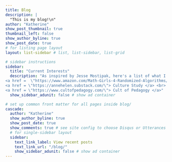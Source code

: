 ```yaml
---
title: Blog
description: |
  "This is my blog!\n"
author: "Katherine"
show_post_thumbnail: true
thumbnail_left: false
show_author_byline: true
show_post_date: true
# for listing page layout
layout: list-sidebar # list, list-sidebar, list-grid

# sidebar instructions
sidebar:
  title: "Current Interests"
  description: "As inspired by Jesse Mostipak, here's a list of what I'm reading, listening       and watching lately. Emphasis on reading lately. <br>
<a href =  \"https://www.amazon.com/Math-Girls-4-Randomized-Algorithms/dp/1939326435\"> Math Girls 4: Randomized Algorithms </a> <br>
<a href = \"https://annehelen.substack.com/\"> Culture Study </a> <br>
<a href = \"https://www.cultofpedagogy.com/\"> Cult of Pedagogy </a>"
  show_sidebar_adunit: false # show ad container

# set up common front matter for all pages inside blog/
cascade:
  author: "Katherine"
  show_author_byline: true
  show_post_date: true
  show_comments: true # see site config to choose Disqus or Utterances
  # for single-sidebar layout
  sidebar:
    text_link_label: View recent posts
    text_link_url: "/blog/"
    show_sidebar_adunit: false # show ad container
---
```



